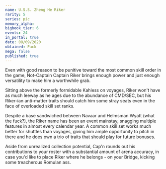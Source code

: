 ```yaml
---
name: U.S.S. Zheng He Riker
rarity: 5
series: pic
memory_alpha:
bigbook_tier: 6
events: 24
in_portal: true
date: 08/09/2020
obtained: Pack
mega: false
published: true
---
```


Even with good reason to be punitive toward the most common skill order in the game, Not-Captain Captain Riker brings enough power and just enough versatility to make him a worthwhile grab.

Sitting above the formerly formidable Kahless on voyages, Riker won't have as much leeway as he ages due to the abundance of CMD/SEC, but his Riker-ian anti-matter traits should catch him some stray seats even in the face of overloaded skill set ranks.

Despite a base sandwiched between Navaar and Helmsman Wyatt (what the fuck?), the Riker name has been an event mainstay, snagging multiple features in almost every calendar year. A common skill set works much better for shuttles than voyages, giving him ample opportunity to pitch in there and he does own a trio of traits that should play for future bonuses.

Aside from unrealized collection potential, Cap'n rounds out his contributions to your roster with a substantial amount of arena accuracy, in case you'd like to place Riker where he belongs - on your Bridge, kicking some treacherous Romulan ass.
